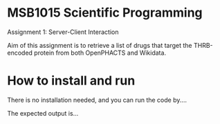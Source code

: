 # MSB1015 Scientific Programming
Assignment 1: Server-Client Interaction

Aim of this assignment is to retrieve a list of drugs that target the THRB-encoded protein from both OpenPHACTS and Wikidata.


# How to install and run

There is no installation needed, and you can run the code by....

The expected output is...

